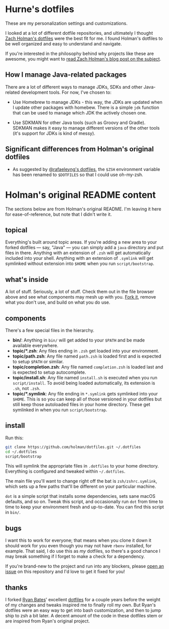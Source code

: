# Hurne's dotfiles

These are my personalization settings and customizations.

I looked at a lot of different dotfile repositories, and ultimately I thought
[Zach Holman's dotfiles](https://github.com/holman/dotfiles) were the best fit
for me. I found Holman's dotfiles to be well organized and easy to understand
and navigate.

If you're interested in the philosophy behind why projects like these are
awesome, you might want to [read Zach Holman's blog post on the
subject](http://zachholman.com/2010/08/dotfiles-are-meant-to-be-forked/).

## How I manage Java-related packages

There are a lot of different ways to manage JDKs, SDKs and other Java-related
development tools. For now, I've chosen to:

  - Use Homebrew to manage JDKs - this way, the JDKs are updated when I update
    other packages with homebew. There is a simple `jdk` function that can be
    used to manage which JDK the actively chosen one.

  - Use SDKMAN for other Java tools (such as Groovy and Gradle). SDKMAN makes it easy to manage
    different versions of the other tools (it's support for JDKs is kind of messy).

## Significant differences from Holman's original dotfiles

  - As suggested by [@rafaeleyng's dotfiles](https://github.com/rafaeleyng/dotfiles), 
    the `$ZSH` environment variable has been renamed to `$DOTFILES` so that I could 
    use oh-my-zsh.

# Holman's original README content 

The sections below are from Holman's original README. I'm leaving it here for
ease-of-reference, but note that I didn't write it.

## topical

Everything's built around topic areas. If you're adding a new area to your
forked dotfiles — say, "Java" — you can simply add a `java` directory and put
files in there. Anything with an extension of `.zsh` will get automatically
included into your shell. Anything with an extension of `.symlink` will get
symlinked without extension into `$HOME` when you run `script/bootstrap`.

## what's inside

A lot of stuff. Seriously, a lot of stuff. Check them out in the file browser
above and see what components may mesh up with you.
[Fork it](https://github.com/holman/dotfiles/fork), remove what you don't
use, and build on what you do use.

## components

There's a few special files in the hierarchy.

- **bin/**: Anything in `bin/` will get added to your `$PATH` and be made
  available everywhere.
- **topic/\*.zsh**: Any files ending in `.zsh` get loaded into your
  environment.
- **topic/path.zsh**: Any file named `path.zsh` is loaded first and is
  expected to setup `$PATH` or similar.
- **topic/completion.zsh**: Any file named `completion.zsh` is loaded
  last and is expected to setup autocomplete.
- **topic/install.sh**: Any file named `install.sh` is executed when you run `script/install`. To avoid being loaded automatically, its extension is `.sh`, not `.zsh`.
- **topic/\*.symlink**: Any file ending in `*.symlink` gets symlinked into
  your `$HOME`. This is so you can keep all of those versioned in your dotfiles
  but still keep those autoloaded files in your home directory. These get
  symlinked in when you run `script/bootstrap`.

## install

Run this:

```sh
git clone https://github.com/holman/dotfiles.git ~/.dotfiles
cd ~/.dotfiles
script/bootstrap
```

This will symlink the appropriate files in `.dotfiles` to your home directory.
Everything is configured and tweaked within `~/.dotfiles`.

The main file you'll want to change right off the bat is `zsh/zshrc.symlink`,
which sets up a few paths that'll be different on your particular machine.

`dot` is a simple script that installs some dependencies, sets sane macOS
defaults, and so on. Tweak this script, and occasionally run `dot` from
time to time to keep your environment fresh and up-to-date. You can find
this script in `bin/`.

## bugs

I want this to work for everyone; that means when you clone it down it should
work for you even though you may not have `rbenv` installed, for example. That
said, I do use this as _my_ dotfiles, so there's a good chance I may break
something if I forget to make a check for a dependency.

If you're brand-new to the project and run into any blockers, please
[open an issue](https://github.com/holman/dotfiles/issues) on this repository
and I'd love to get it fixed for you!

## thanks

I forked [Ryan Bates](http://github.com/ryanb)' excellent
[dotfiles](http://github.com/ryanb/dotfiles) for a couple years before the
weight of my changes and tweaks inspired me to finally roll my own. But Ryan's
dotfiles were an easy way to get into bash customization, and then to jump ship
to zsh a bit later. A decent amount of the code in these dotfiles stem or are
inspired from Ryan's original project.
